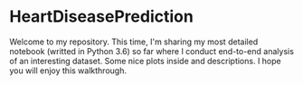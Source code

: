 # HeartDiseasePrediction
Welcome to my repository. This time, I'm sharing my most detailed notebook (writted in Python 3.6) so far where I conduct end-to-end analysis of an interesting dataset. Some nice plots inside and descriptions. I hope you will enjoy this walkthrough. 

